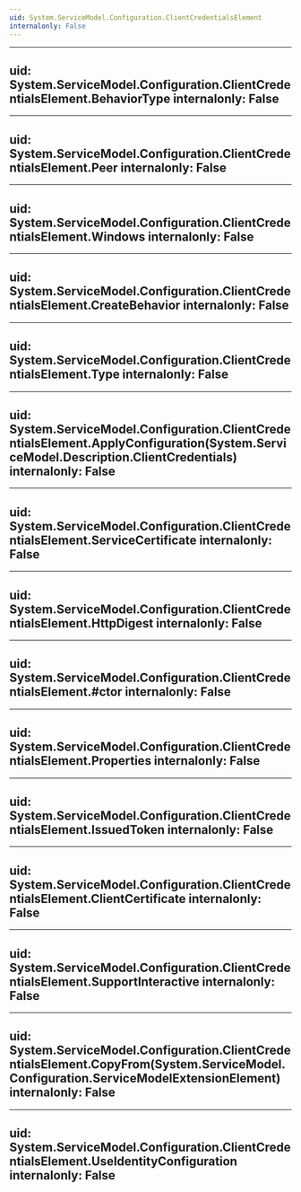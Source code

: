 ```yaml
---
uid: System.ServiceModel.Configuration.ClientCredentialsElement
internalonly: False
---
```


---
uid: System.ServiceModel.Configuration.ClientCredentialsElement.BehaviorType
internalonly: False
---

---
uid: System.ServiceModel.Configuration.ClientCredentialsElement.Peer
internalonly: False
---

---
uid: System.ServiceModel.Configuration.ClientCredentialsElement.Windows
internalonly: False
---

---
uid: System.ServiceModel.Configuration.ClientCredentialsElement.CreateBehavior
internalonly: False
---

---
uid: System.ServiceModel.Configuration.ClientCredentialsElement.Type
internalonly: False
---

---
uid: System.ServiceModel.Configuration.ClientCredentialsElement.ApplyConfiguration(System.ServiceModel.Description.ClientCredentials)
internalonly: False
---

---
uid: System.ServiceModel.Configuration.ClientCredentialsElement.ServiceCertificate
internalonly: False
---

---
uid: System.ServiceModel.Configuration.ClientCredentialsElement.HttpDigest
internalonly: False
---

---
uid: System.ServiceModel.Configuration.ClientCredentialsElement.#ctor
internalonly: False
---

---
uid: System.ServiceModel.Configuration.ClientCredentialsElement.Properties
internalonly: False
---

---
uid: System.ServiceModel.Configuration.ClientCredentialsElement.IssuedToken
internalonly: False
---

---
uid: System.ServiceModel.Configuration.ClientCredentialsElement.ClientCertificate
internalonly: False
---

---
uid: System.ServiceModel.Configuration.ClientCredentialsElement.SupportInteractive
internalonly: False
---

---
uid: System.ServiceModel.Configuration.ClientCredentialsElement.CopyFrom(System.ServiceModel.Configuration.ServiceModelExtensionElement)
internalonly: False
---

---
uid: System.ServiceModel.Configuration.ClientCredentialsElement.UseIdentityConfiguration
internalonly: False
---
